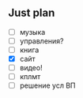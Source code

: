 ## Just plan
- [ ] музыка
- [ ] управления?
- [ ] книга
- [x] сайт
- [ ] видео!
- [ ] кплмт
- [ ] решение усл ВП
